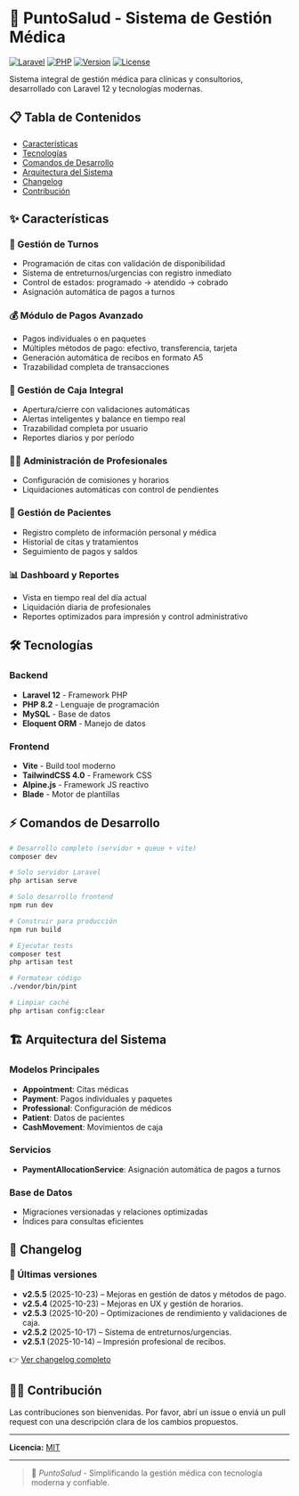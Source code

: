 # 🏥 PuntoSalud - Sistema de Gestión Médica

[![Laravel](https://img.shields.io/badge/Laravel-12.x-red?style=flat\&logo=laravel)](https://laravel.com)
[![PHP](https://img.shields.io/badge/PHP-8.2-blue?style=flat\&logo=php)](https://php.net)
[![Version](https://img.shields.io/badge/Version-2.5.5-green?style=flat)](#changelog)
[![License](https://img.shields.io/badge/License-MIT-yellow?style=flat)](#license)

Sistema integral de gestión médica para clínicas y consultorios, desarrollado con Laravel 12 y tecnologías modernas.

## 📋 Tabla de Contenidos

* [Características](#características)
* [Tecnologías](#tecnologías)
* [Comandos de Desarrollo](#comandos-de-desarrollo)
* [Arquitectura del Sistema](#arquitectura-del-sistema)
* [Changelog](#changelog)
* [Contribución](#contribución)

## ✨ Características

### 🎯 Gestión de Turnos

* Programación de citas con validación de disponibilidad
* Sistema de entreturnos/urgencias con registro inmediato
* Control de estados: programado → atendido → cobrado
* Asignación automática de pagos a turnos

### 💰 Módulo de Pagos Avanzado

* Pagos individuales o en paquetes
* Múltiples métodos de pago: efectivo, transferencia, tarjeta
* Generación automática de recibos en formato A5
* Trazabilidad completa de transacciones

### 🏦 Gestión de Caja Integral

* Apertura/cierre con validaciones automáticas
* Alertas inteligentes y balance en tiempo real
* Trazabilidad completa por usuario
* Reportes diarios y por período

### 👨‍⚕️ Administración de Profesionales

* Configuración de comisiones y horarios
* Liquidaciones automáticas con control de pendientes

### 👥 Gestión de Pacientes

* Registro completo de información personal y médica
* Historial de citas y tratamientos
* Seguimiento de pagos y saldos

### 📊 Dashboard y Reportes

* Vista en tiempo real del día actual
* Liquidación diaria de profesionales
* Reportes optimizados para impresión y control administrativo

## 🛠 Tecnologías

### Backend

* **Laravel 12** - Framework PHP
* **PHP 8.2** - Lenguaje de programación
* **MySQL** - Base de datos
* **Eloquent ORM** - Manejo de datos

### Frontend

* **Vite** - Build tool moderno
* **TailwindCSS 4.0** - Framework CSS
* **Alpine.js** - Framework JS reactivo
* **Blade** - Motor de plantillas

## ⚡ Comandos de Desarrollo

```bash
# Desarrollo completo (servidor + queue + vite)
composer dev

# Solo servidor Laravel
php artisan serve

# Solo desarrollo frontend
npm run dev

# Construir para producción
npm run build

# Ejecutar tests
composer test
php artisan test

# Formatear código
./vendor/bin/pint

# Limpiar caché
php artisan config:clear
```

## 🏗 Arquitectura del Sistema

### Modelos Principales

* **Appointment**: Citas médicas
* **Payment**: Pagos individuales y paquetes
* **Professional**: Configuración de médicos
* **Patient**: Datos de pacientes
* **CashMovement**: Movimientos de caja

### Servicios

* **PaymentAllocationService**: Asignación automática de pagos a turnos

### Base de Datos

* Migraciones versionadas y relaciones optimizadas
* Índices para consultas eficientes

## 📝 Changelog

### 🔄 Últimas versiones

* **v2.5.5** (2025-10-23) – Mejoras en gestión de datos y métodos de pago.
* **v2.5.4** (2025-10-23) – Mejoras en UX y gestión de horarios.
* **v2.5.3** (2025-10-20) – Optimizaciones de rendimiento y validaciones de caja.
* **v2.5.2** (2025-10-17) – Sistema de entreturnos/urgencias.
* **v2.5.1** (2025-10-14) – Impresión profesional de recibos.

👉 [Ver changelog completo](CHANGELOG.md)

## 👨‍💻 Contribución

Las contribuciones son bienvenidas. Por favor, abrí un issue o enviá un pull request con una descripción clara de los cambios propuestos.

---

**Licencia:** [MIT](LICENSE)

---

> 💚 *PuntoSalud* - Simplificando la gestión médica con tecnología moderna y confiable.
